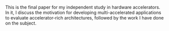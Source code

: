 This is the final paper for my independent study in hardware accelerators.
In it, I discuss the motivation for developing multi-accelerated applications to evaluate accelerator-rich architectures, followed by the work I have done on the subject.
